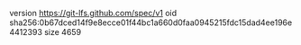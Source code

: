 version https://git-lfs.github.com/spec/v1
oid sha256:0b67dced14f9e8ecce01f44bc1a660d0faa0945215fdc15dad4ee196e4412393
size 4659

